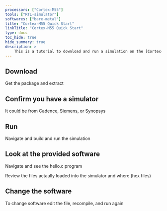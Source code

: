 ```yaml
---
processors: ["Cortex-M55"]
tools: ["RTL-simulator"]
softwares: ["bare-metal"]
title: "Cortex-M55 Quick Start"
linkTitle: "Cortex-M55 Quick Start"
type: docs
toc_hide: true
hide_summary: true
description: >
    This is a tutorial to download and run a simulation on the [Cortex-M55](https://developer.arm.com/Processors/Cortex-M55)
---
```

## Download

Get the package and extract

## Confirm you have a simulator

It could be from Cadence, Siemens, or Synopsys

## Run

Navigate and build and run the simulation

## Look at the provided software

Navigate and see the hello.c program

Review the files actaully loaded into the simulator and where (hex files)

## Change the software

To change software edit the file, recompile, and run again

 

